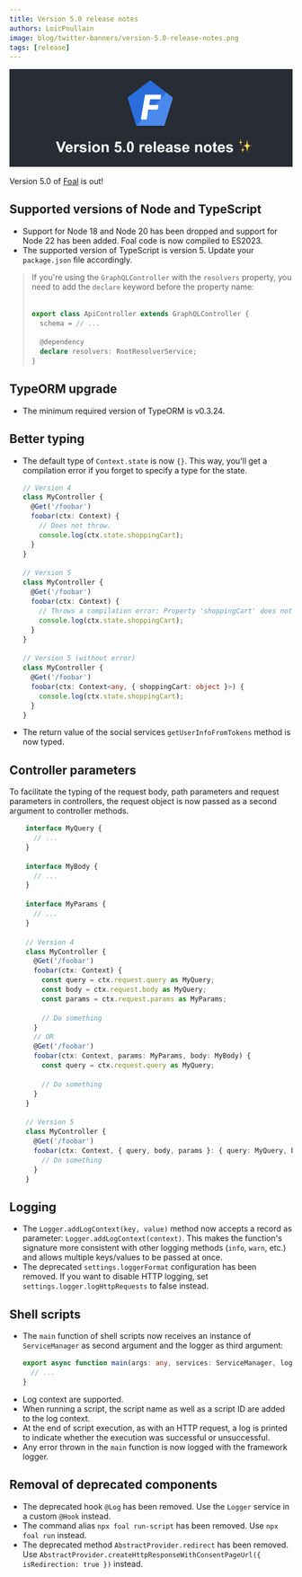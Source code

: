 ```yaml
---
title: Version 5.0 release notes
authors: LoicPoullain
image: blog/twitter-banners/version-5.0-release-notes.png
tags: [release]
---
```


![Banner](./assets/version-5.0-is-here/banner.png)

Version 5.0 of [Foal](https://foalts.org/) is out!

<!--truncate-->

## Supported versions of Node and TypeScript

- Support for Node 18 and Node 20 has been dropped and support for Node 22 has been added. Foal code is now compiled to ES2023.
- The supported version of TypeScript is version 5. Update your `package.json` file accordingly.

> If you're using the `GraphQLController` with the `resolvers` property, you need to add the `declare` keyword before the property name:
> ```typescript
> 
> export class ApiController extends GraphQLController {
>   schema = // ...
>
>   @dependency
>   declare resolvers: RootResolverService;
> }
> ```

## TypeORM upgrade

- The minimum required version of TypeORM is v0.3.24.

## Better typing

- The default type of `Context.state` is now `{}`. This way, you'll get a compilation error if you forget to specify a type for the state.

    ```typescript
    // Version 4
    class MyController {
      @Get('/foobar')
      foobar(ctx: Context) {
        // Does not throw.
        console.log(ctx.state.shoppingCart);
      }
    }

    // Version 5
    class MyController {
      @Get('/foobar')
      foobar(ctx: Context) {
        // Throws a compilation error: Property 'shoppingCart' does not exist on type '{}'.ts(2339)
        console.log(ctx.state.shoppingCart);
      }
    }

    // Version 5 (without error)
    class MyController {
      @Get('/foobar')
      foobar(ctx: Context<any, { shoppingCart: object }>) {
        console.log(ctx.state.shoppingCart);
      }
    }

    ```

- The return value of the social services `getUserInfoFromTokens` method is now typed.

## Controller parameters

To facilitate the typing of the request body, path parameters and request parameters in controllers, the request object is now passed as a second argument to controller methods.

```typescript
    interface MyQuery {
      // ...
    }

    interface MyBody {
      // ...
    }

    interface MyParams {
      // ...
    }

    // Version 4
    class MyController {
      @Get('/foobar')
      foobar(ctx: Context) {
        const query = ctx.request.query as MyQuery;
        const body = ctx.request.body as MyQuery;
        const params = ctx.request.params as MyParams;

        // Do something
      }
      // OR
      @Get('/foobar')
      foobar(ctx: Context, params: MyParams, body: MyBody) {
        const query = ctx.request.query as MyQuery;

        // Do something
      }
    }

    // Version 5
    class MyController {
      @Get('/foobar')
      foobar(ctx: Context, { query, body, params }: { query: MyQuery, body: MyBody, params: MyParams }) {
        // Do something
      }
    }
```

## Logging

- The `Logger.addLogContext(key, value)` method now accepts a record as parameter: `Logger.addLogContext(context)`. This makes the function's signature more consistent with other logging methods (`info`, `warn`, etc.) and allows multiple keys/values to be passed at once.
- The deprecated `settings.loggerFormat` configuration has been removed. If you want to disable HTTP logging, set `settings.logger.logHttpRequests` to false instead.

## Shell scripts

- The `main` function of shell scripts now receives an instance of `ServiceManager` as second argument and the logger as third argument:
    ```typescript
    export async function main(args: any, services: ServiceManager, logger: Logger) {
      // ...
    }
    ```
- Log context are supported.
- When running a script, the script name as well as a script ID are added to the log context.
- At the end of script execution, as with an HTTP request, a log is printed to indicate whether the execution was successful or unsuccessful.
- Any error thrown in the `main` function is now logged with the framework logger.

## Removal of deprecated components

- The deprecated hook `@Log` has been removed. Use the `Logger` service in a custom `@Hook` instead.
- The command alias `npx foal run-script` has been removed. Use `npx foal run` instead.
- The deprecated method `AbstractProvider.redirect` has been removed. Use `AbstractProvider.createHttpResponseWithConsentPageUrl({ isRedirection: true })` instead.
